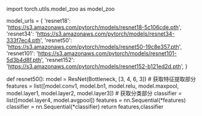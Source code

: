 

<!--
 * @version:
 * @Author:  StevenJokess https://github.com/StevenJokess
 * @Date: 2020-12-17 18:13:11
 * @LastEditors:  StevenJokess https://github.com/StevenJokess
 * @LastEditTime: 2020-12-17 18:15:18
 * @Description:
 * @TODO::
 * @Reference:https://blog.csdn.net/weixin_44791964/article/details/105739918
-->
import torch.utils.model_zoo as model_zoo

model_urls = {
'resnet18': 'https://s3.amazonaws.com/pytorch/models/resnet18-5c106cde.pth',
'resnet34': 'https://s3.amazonaws.com/pytorch/models/resnet34-333f7ec4.pth',
'resnet50': 'https://s3.amazonaws.com/pytorch/models/resnet50-19c8e357.pth',
'resnet101': 'https://s3.amazonaws.com/pytorch/models/resnet101-5d3b4d8f.pth',
'resnet152': 'https://s3.amazonaws.com/pytorch/models/resnet152-b121ed2d.pth',
}

def resnet50():
    model = ResNet(Bottleneck, [3, 4, 6, 3])
    # 获取特征提取部分
    features = list([model.conv1, model.bn1, model.relu, model.maxpool, model.layer1, model.layer2, model.layer3])
    # 获取分类部分
    classifier = list([model.layer4, model.avgpool])
    features = nn.Sequential(*features)
    classifier = nn.Sequential(*classifier)
    return features,classifier
